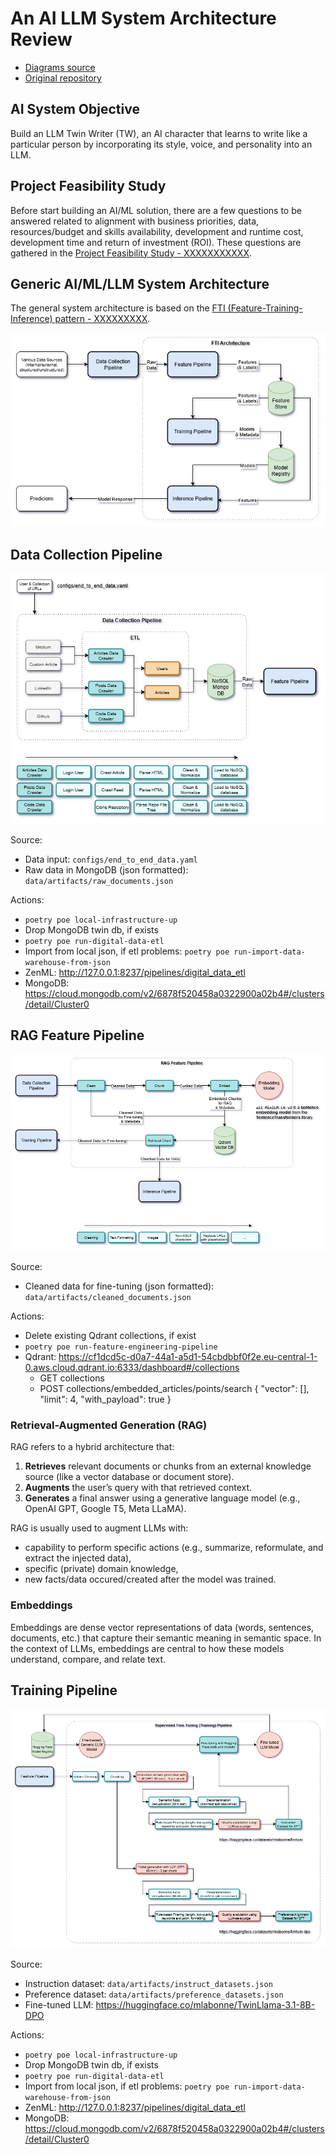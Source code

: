 # An AI LLM System Architecture Review
- [Diagrams source](https://app.diagrams.net/#G1Mrkctv8KoSAEdZxTLnnPQIDzfVgErK5X#%7B%22pageId%22%3A%228B9phikLyFSe8g4D6Oy4%22%7D)
- [Original repository](https://github.com/PacktPublishing/LLM-Engineers-Handbook)


## AI System Objective
Build an LLM Twin Writer (TW), an AI character that learns to write like a particular
person by incorporating its style, voice, and personality into an LLM.


## Project Feasibility Study
Before start building an AI/ML solution, there are a few questions to be answered related to alignment with business priorities, data, resources/budget and skills availability, development and runtime cost, development time and return of investment (ROI). These questions are gathered in the [Project Feasibility Study - XXXXXXXXXXX](XXXXXXX).


## Generic AI/ML/LLM System Architecture
The general system architecture is based on the [FTI (Feature-Training-Inference) pattern - XXXXXXXXX](XXXXXXXXXXX).


![alt text](/images/ai_llm_system.png)


## Data Collection Pipeline

![alt text](/images/ai_llm_data_collection.png)

Source: 
- Data input: `configs/end_to_end_data.yaml`
- Raw data in MongoDB (json formatted): `data/artifacts/raw_documents.json`

Actions:
- `poetry poe local-infrastructure-up`
- Drop MongoDB twin db, if exists
- `poetry poe run-digital-data-etl`
- Import from local json, if etl problems: `poetry poe run-import-data-warehouse-from-json`
- ZenML: http://127.0.0.1:8237/pipelines/digital_data_etl
- MongoDB: https://cloud.mongodb.com/v2/6878f520458a0322900a02b4#/clusters/detail/Cluster0


## RAG Feature Pipeline

![alt text](/images/ai_llm_feature_pipeline.png)

Source: 
- Cleaned data for fine-tuning (json formatted): `data/artifacts/cleaned_documents.json`

Actions:
- Delete existing Qdrant collections, if exist
- `poetry poe run-feature-engineering-pipeline`
- Qdrant: https://cf1dcd5c-d0a7-44a1-a5d1-54cbdbbf0f2e.eu-central-1-0.aws.cloud.qdrant.io:6333/dashboard#/collections
   - GET collections
   - POST collections/embedded_articles/points/search
      {
         "vector": [],
         "limit": 4,
         "with_payload": true
      }
      
### Retrieval-Augmented Generation (RAG)
RAG refers to a hybrid architecture that:
1. **Retrieves** relevant documents or chunks from an external knowledge source (like a vector database or document store).
2. **Augments** the user’s query with that retrieved context.
3. **Generates** a final answer using a generative language model (e.g., OpenAI GPT, Google T5, Meta LLaMA).

RAG is usually used to augment LLMs with: 
- capability to perform specific actions (e.g., summarize, reformulate, and extract the injected data),
- specific (private) domain knowledge,
- new facts/data occured/created after the model was trained.

### Embeddings
Embeddings are dense vector representations of data (words, sentences, documents, etc.) that capture their semantic meaning in semantic space. In the context of LLMs, embeddings are central to how these models understand, compare, and relate text.


## Training Pipeline

![alt text](/images/ai_llm_training_pipeline.png)

Source: 
- Instruction dataset: `data/artifacts/instruct_datasets.json`
- Preference dataset: `data/artifacts/preference_datasets.json`
- Fine-tuned LLM: https://huggingface.co/mlabonne/TwinLlama-3.1-8B-DPO

Actions:
- `poetry poe local-infrastructure-up`
- Drop MongoDB twin db, if exists
- `poetry poe run-digital-data-etl`
- Import from local json, if etl problems: `poetry poe run-import-data-warehouse-from-json`
- ZenML: http://127.0.0.1:8237/pipelines/digital_data_etl
- MongoDB: https://cloud.mongodb.com/v2/6878f520458a0322900a02b4#/clusters/detail/Cluster0